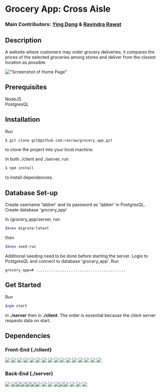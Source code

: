 # Grocery App: Cross Aisle

### Main Contributors: [Ying Dong](https://github.com/dongyingname) & [Ravindra Rawat](https://github.com/ravraw)

## Description

A website where customers may order grocery deliveries; it compares the prices of the selected groceries among stores and deliver from the closest location as possible.

!["Screenshot of Home Page"](https://raw.githubusercontent.com/hounslow/final-lhl-project/master/docs/homepage.png)

## Prerequisites

NodeJS </br>
PostgresQL

## Installation

Run

```bash
$ git clone git@github.com:ravraw/grocery_app.git
```

to clone the project into your local machine.

In both ./client and ./server, run

```bash
$ npm install
```

to install dependencies.

## Database Set-up

Create username 'labber' and its password as 'labber' in PostgresQL. Create database 'grocery_app'

In /grocery_app/server, run

```bash
$knex migrate:latest
```

then

```bash
$knex seed:run
```

Additional seeding need to be done before starting the server.
Login to PostgresQL and connect to database 'grocery_app'.
Run

```
grocery_app=# .........................................
```

## Get Started

Run

```bash
$npm start
```

in <b>./server</b> then in <b>./client</b>.
The order is essential because the client server requests data on start.

## Dependencies

### Front-End (./client)

<img src='https://img.shields.io/badge/React-16.6.3-brightgreen.svg' />

<img src='https://img.shields.io/badge/React--Apollo-2.3.2-brightgreen.svg' />
<img src='https://img.shields.io/badge/React--Dom-16.6.3-brightgreen.svg' />
<img src='https://img.shields.io/badge/React--Responsive--modal-3.5.1-brightgreen.svg' />
<img src='https://img.shields.io/badge/React--Router--Dom-4.3.1-brightgreen.svg' />
<img src='https://img.shields.io/badge/React--Scripts-2.1.3-brightgreen.svg' />
<img src='https://img.shields.io/badge/React--Speech--Recognition-1.0.7-brightgreen.svg' />
<img src='https://img.shields.io/badge/React--Stripe--Elements-2.0.1-brightgreen.svg' />
<img src='https://img.shields.io/badge/Apollo--Boost-0.1.22-brightgreen.svg' />
<img src='https://img.shields.io/badge/Apollo--Cache--Inmemory-1.3.12-brightgreen.svg' />
<img src='https://img.shields.io/badge/Apollo--Client-2.4.8-brightgreen.svg' />
<img src='https://img.shields.io/badge/Apollo--Link-1.2.6-brightgreen.svg' />
<img src='https://img.shields.io/badge/Apollo--Utilities-1.0.27-brightgreen.svg' />
<img src='https://img.shields.io/badge/graphql-14.0.2-brightgreen.svg' />
<img src='https://img.shields.io/badge/Node--Sass-4.11.0-brightgreen.svg' />
<img src='https://img.shields.io/badge/Prop--Types-15.6.2-brightgreen.svg' />

### Back-End (./server)

<img src='https://img.shields.io/badge/Apollo--Server-2.2.6-orange.svg' />
<img src='https://img.shields.io/badge/Bcrypt-3.0.3-orange.svg' /><img src='https://img.shields.io/badge/Body--Parser-1.18.3-orange.svg' /><img src='https://img.shields.io/badge/Cors-2.8.5-orange.svg' /><img src='https://img.shields.io/badge/Dotenv-6.2.0-orange.svg' /><img src='https://img.shields.io/badge/Express-4.16.4-orange.svg' /><img src='https://img.shields.io/badge/Faker-4.1.0-orange.svg' />
<img src='https://img.shields.io/badge/Graphql-14.0.2-orange.svg' />
<img src='https://img.shields.io/badge/Graphql--Subscriptions-1.0.0-orange.svg' />
<img src='https://img.shields.io/badge/Jsonwebtoken-8.4.0-orange.svg' /><img src='https://img.shields.io/badge/Knex-0.16.2-orange.svg' /><img src='https://img.shields.io/badge/pg-7.7.1-orange.svg' />
<img src='https://img.shields.io/badge/Stripe-6.19.0-orange.svg' />
<img src='https://img.shields.io/badge/Subscriptions--Transport--WS-0.9.15-orange.svg' />
<img src='https://img.shields.io/badge/Twilio-3.26.0-orange.svg' />
